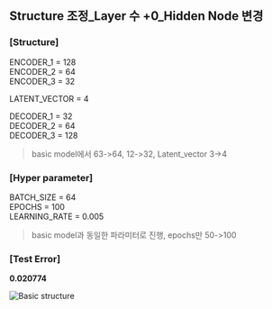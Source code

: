 ## Structure 조정_Layer 수 +0_Hidden Node 변경

### [Structure]
ENCODER_1 = 128 </br>
ENCODER_2 = 64 </br>
ENCODER_3 = 32 </br>

LATENT_VECTOR = 4

DECODER_1 = 32 </br>
DECODER_2 = 64 </br>
DECODER_3 = 128 </br>

> basic model에서 63->64, 12->32, Latent_vector 3->4 </br>

### [Hyper parameter]
BATCH_SIZE = 64 </br>
EPOCHS = 100 </br>
LEARNING_RATE = 0.005 </br>

> basic model과 동일한 파라미터로 진행, epochs만 50->100 </br>
  
### [Test Error]
<b> 0.020774 </b>

![Basic structure](https://github.com/park-sangeun/Advanced-ANN/assets/90459890/cfd1da68-85ba-4665-90aa-9a71384329fa)
